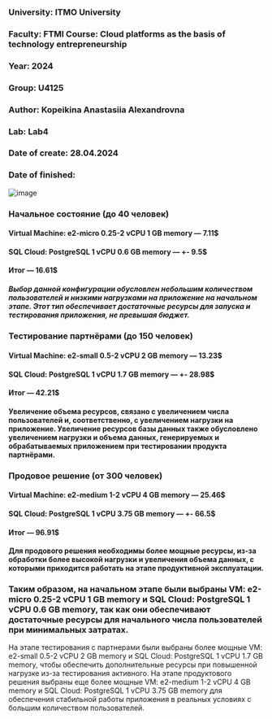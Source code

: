 ### University: ITMO University
### Faculty: FTMI Course: Cloud platforms as the basis of technology entrepreneurship
### Year: 2024
### Group: U4125
### Author: Kopeikina Anastasiia Alexandrovna
### Lab: Lab4
### Date of create: 28.04.2024
### Date of finished: 
![image](https://github.com/KopeikinaA/2024-cloud-platforms-as-the-basis-of-technology-entrepreurship-4125-kopeikina_a_a/assets/164926706/81e378d2-6a9f-48b0-af93-1483581a2eaa)
### Начальное состояние (до 40 человек)
#### Virtual Machine: e2-micro 0.25-2 vCPU 1 GB memory — 7.11$
#### SQL Cloud: PostgreSQL 1 vCPU 0.6 GB memory — +- 9.5$
#### Итог — 16.61$
##### Выбор данной конфигурации обусловлен небольшим количеством пользователей и низкими нагрузками на приложение на начальном этапе. Этот тип обеспечивает достаточные ресурсы для запуска и тестирования приложения, не превышая бюджет.
### Тестирование партнёрами (до 150 человек)
#### Virtual Machine: e2-small 0.5-2 vCPU 2 GB memory — 13.23$
#### SQL Cloud: PostgreSQL 1 vCPU 1.7 GB memory — +- 28.98$
#### Итог — 42.21$
#### Увеличение объема ресурсов, связано с увеличением числа пользователей и, соответственно, с увеличением нагрузки на приложение. Увеличение ресурсов базы данных также обусловлено увеличением нагрузки и объема данных, генерируемых и обрабатываемых приложением при тестировании продукта партнёрами.
### Продовое решение (от 300 человек)
#### Virtual Machine: e2-medium 1-2 vCPU 4 GB memory — 25.46$
#### SQL Cloud: PostgreSQL 1 vCPU 3.75 GB memory — +- 66.5$
#### Итог — 96.91$
#### Для продового решения необходимы более мощные ресурсы, из-за обработки более высокой нагрузки и увеличения объема данных, с которыми приходится работать на этапе продуктивной эксплуатации.
### Таким образом, на начальном этапе были выбраны VM: e2-micro 0.25-2 vCPU 1 GB memory и SQL Cloud: PostgreSQL 1 vCPU 0.6 GB memory, так как они обеспечивают достаточные ресурсы для начального числа пользователей при минимальных затратах.
На этапе тестирования с партнерами были выбраны более мощные VM: e2-small 0.5-2 vCPU 2 GB memory и SQL Cloud: PostgreSQL 1 vCPU 1.7 GB memory, чтобы обеспечить дополнительные ресурсы при повышенной нагрузке из-за тестирования активного.
На этапе продуктового решения выбраны еще более мощные VM: e2-medium 1-2 vCPU 4 GB memory и SQL Cloud: PostgreSQL 1 vCPU 3.75 GB memory для обеспечения стабильной работы приложения в реальных условиях с большим количеством пользователей.

